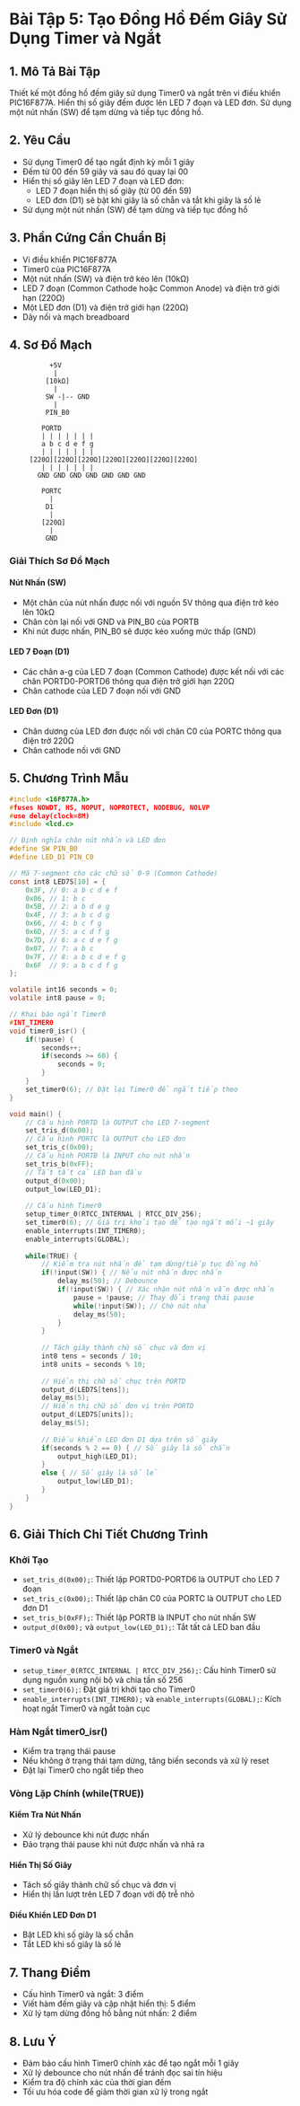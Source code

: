 # Bài Tập 5: Tạo Đồng Hồ Đếm Giây Sử Dụng Timer và Ngắt

## 1. Mô Tả Bài Tập
Thiết kế một đồng hồ đếm giây sử dụng Timer0 và ngắt trên vi điều khiển PIC16F877A. Hiển thị số giây đếm được lên LED 7 đoạn và LED đơn. Sử dụng một nút nhấn (SW) để tạm dừng và tiếp tục đồng hồ.

## 2. Yêu Cầu
- Sử dụng Timer0 để tạo ngắt định kỳ mỗi 1 giây
- Đếm từ 00 đến 59 giây và sau đó quay lại 00
- Hiển thị số giây lên LED 7 đoạn và LED đơn:
  - LED 7 đoạn hiển thị số giây (từ 00 đến 59)
  - LED đơn (D1) sẽ bật khi giây là số chẵn và tắt khi giây là số lẻ
- Sử dụng một nút nhấn (SW) để tạm dừng và tiếp tục đồng hồ

## 3. Phần Cứng Cần Chuẩn Bị
- Vi điều khiển PIC16F877A
- Timer0 của PIC16F877A
- Một nút nhấn (SW) và điện trở kéo lên (10kΩ)
- LED 7 đoạn (Common Cathode hoặc Common Anode) và điện trở giới hạn (220Ω)
- Một LED đơn (D1) và điện trở giới hạn (220Ω)
- Dây nối và mạch breadboard

## 4. Sơ Đồ Mạch
```
          +5V
           |
         [10kΩ]
           |
         SW -|-- GND
           |
         PIN_B0

        PORTD
        | | | | | | |
        a b c d e f g
        | | | | | | |
     [220Ω][220Ω][220Ω][220Ω][220Ω][220Ω][220Ω]
        | | | | | | |
       GND GND GND GND GND GND GND

        PORTC
          |
         D1
          |
        [220Ω]
          |
         GND
```

### Giải Thích Sơ Đồ Mạch

#### Nút Nhấn (SW)
- Một chân của nút nhấn được nối với nguồn 5V thông qua điện trở kéo lên 10kΩ
- Chân còn lại nối với GND và PIN_B0 của PORTB
- Khi nút được nhấn, PIN_B0 sẽ được kéo xuống mức thấp (GND)

#### LED 7 Đoạn (D1)
- Các chân a-g của LED 7 đoạn (Common Cathode) được kết nối với các chân PORTD0-PORTD6 thông qua điện trở giới hạn 220Ω
- Chân cathode của LED 7 đoạn nối với GND

#### LED Đơn (D1)
- Chân dương của LED đơn được nối với chân C0 của PORTC thông qua điện trở 220Ω
- Chân cathode nối với GND

## 5. Chương Trình Mẫu

```c
#include <16F877A.h>
#fuses NOWDT, HS, NOPUT, NOPROTECT, NODEBUG, NOLVP
#use delay(clock=8M)
#include <lcd.c>

// Định nghĩa chân nút nhấn và LED đơn
#define SW PIN_B0
#define LED_D1 PIN_C0

// Mã 7-segment cho các chữ số 0-9 (Common Cathode)
const int8 LED7S[10] = {
    0x3F, // 0: a b c d e f
    0x06, // 1: b c
    0x5B, // 2: a b d e g
    0x4F, // 3: a b c d g
    0x66, // 4: b c f g
    0x6D, // 5: a c d f g
    0x7D, // 6: a c d e f g
    0x07, // 7: a b c
    0x7F, // 8: a b c d e f g
    0x6F  // 9: a b c d f g
};

volatile int16 seconds = 0;
volatile int8 pause = 0;

// Khai báo ngắt Timer0
#INT_TIMER0
void timer0_isr() {
    if(!pause) {
        seconds++;
        if(seconds >= 60) {
            seconds = 0;
        }
    }
    set_timer0(6); // Đặt lại Timer0 để ngắt tiếp theo
}

void main() {
    // Cấu hình PORTD là OUTPUT cho LED 7-segment
    set_tris_d(0x00);
    // Cấu hình PORTC là OUTPUT cho LED đơn
    set_tris_c(0x00);
    // Cấu hình PORTB là INPUT cho nút nhấn
    set_tris_b(0xFF);
    // Tắt tất cả LED ban đầu
    output_d(0x00);
    output_low(LED_D1);
    
    // Cấu hình Timer0
    setup_timer_0(RTCC_INTERNAL | RTCC_DIV_256);
    set_timer0(6); // Giá trị khởi tạo để tạo ngắt mỗi ~1 giây
    enable_interrupts(INT_TIMER0);
    enable_interrupts(GLOBAL);
    
    while(TRUE) {
        // Kiểm tra nút nhấn để tạm dừng/tiếp tục đồng hồ
        if(!input(SW)) { // Nếu nút nhấn được nhấn
            delay_ms(50); // Debounce
            if(!input(SW)) { // Xác nhận nút nhấn vẫn được nhấn
                pause = !pause; // Thay đổi trạng thái pause
                while(!input(SW)); // Chờ nút nhả
                delay_ms(50);
            }
        }
        
        // Tách giây thành chữ số chục và đơn vị
        int8 tens = seconds / 10;
        int8 units = seconds % 10;
        
        // Hiển thị chữ số chục trên PORTD
        output_d(LED7S[tens]);
        delay_ms(5);
        // Hiển thị chữ số đơn vị trên PORTD
        output_d(LED7S[units]);
        delay_ms(5);
        
        // Điều khiển LED đơn D1 dựa trên số giây
        if(seconds % 2 == 0) { // Số giây là số chẵn
            output_high(LED_D1);
        }
        else { // Số giây là số lẻ
            output_low(LED_D1);
        }
    }
}
```

## 6. Giải Thích Chi Tiết Chương Trình

### Khởi Tạo
- `set_tris_d(0x00);`: Thiết lập PORTD0-PORTD6 là OUTPUT cho LED 7 đoạn
- `set_tris_c(0x00);`: Thiết lập chân C0 của PORTC là OUTPUT cho LED đơn D1
- `set_tris_b(0xFF);`: Thiết lập PORTB là INPUT cho nút nhấn SW
- `output_d(0x00);` và `output_low(LED_D1);`: Tắt tất cả LED ban đầu

### Timer0 và Ngắt
- `setup_timer_0(RTCC_INTERNAL | RTCC_DIV_256);`: Cấu hình Timer0 sử dụng nguồn xung nội bộ và chia tần số 256
- `set_timer0(6);`: Đặt giá trị khởi tạo cho Timer0
- `enable_interrupts(INT_TIMER0);` và `enable_interrupts(GLOBAL);`: Kích hoạt ngắt Timer0 và ngắt toàn cục

### Hàm Ngắt timer0_isr()
- Kiểm tra trạng thái pause
- Nếu không ở trạng thái tạm dừng, tăng biến seconds và xử lý reset
- Đặt lại Timer0 cho ngắt tiếp theo

### Vòng Lặp Chính (while(TRUE))

#### Kiểm Tra Nút Nhấn
- Xử lý debounce khi nút được nhấn
- Đảo trạng thái pause khi nút được nhấn và nhả ra

#### Hiển Thị Số Giây
- Tách số giây thành chữ số chục và đơn vị
- Hiển thị lần lượt trên LED 7 đoạn với độ trễ nhỏ

#### Điều Khiển LED Đơn D1
- Bật LED khi số giây là số chẵn
- Tắt LED khi số giây là số lẻ

## 7. Thang Điểm
- Cấu hình Timer0 và ngắt: 3 điểm
- Viết hàm đếm giây và cập nhật hiển thị: 5 điểm
- Xử lý tạm dừng đồng hồ bằng nút nhấn: 2 điểm

## 8. Lưu Ý
- Đảm bảo cấu hình Timer0 chính xác để tạo ngắt mỗi 1 giây
- Xử lý debounce cho nút nhấn để tránh đọc sai tín hiệu
- Kiểm tra độ chính xác của thời gian đếm
- Tối ưu hóa code để giảm thời gian xử lý trong ngắt